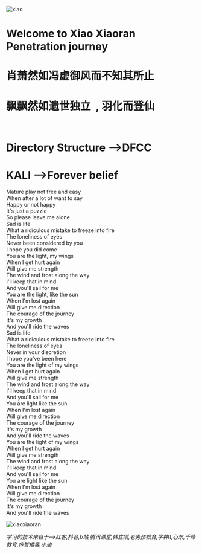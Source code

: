 ![xiao](https://img-blog.csdnimg.cn/20210518211707779.png#pic_center)



# Welcome to Xiao Xiaoran Penetration journey



# 肖萧然如冯虚御风而不知其所止
# 飘飘然如遗世独立&nbsp;  ,  羽化而登仙

<br>

# Directory Structure -->DFCC

KALI -->Forever belief
========

Mature play not free and easy <br/>
When after a lot of want to say<br/>
Happy or not happy<br/>
It's just a puzzle<br/>
So please leave me alone<br/>
Sad is life<br/>
What a ridiculous mistake to freeze into fire<br/>
The loneliness of eyes<br/>
Never been considered by you<br/>
I hope you did come<br/>
You are the light, my wings<br/>
When I get hurt again<br/>
Will give me strength<br/>
The wind and frost along the way<br/>
I'll keep that in mind<br/>
And you'll sail for me<br/>
You are the light, like the sun<br/>
When I'm lost again<br/>
Will give me direction<br/>
The courage of the journey<br/>
It's my growth<br/>
And you'll ride the waves<br/>
Sad is life<br/>
What a ridiculous mistake to freeze into fire<br/>
The loneliness of eyes<br/>
Never in your discretion<br/>
I hope you've been here<br/>
You are the light of my wings<br/>
When I get hurt again<br/>
Will give me strength<br/>
The wind and frost along the way<br/>
I'll keep that in mind<br/>
And you'll sail for me<br/>
You are light like the sun<br/>
When I'm lost again<br/>
Will give me direction<br/>
The courage of the journey<br/>
It's my growth<br/>
And you'll ride the waves<br/>
You are the light of my wings<br/>
When I get hurt again<br/>
Will give me strength<br/>
The wind and frost along the way<br/>
I'll keep that in mind<br/>
And you'll sail for me<br/>
You are light like the sun<br/>
When I'm lost again<br/>
Will give me direction<br/>
The courage of the journey<br/>
It's my growth<br/>
And you'll ride the waves<br/>



![xiaoxiaoran](https://gss0.baidu.com/-4o3dSag_xI4khGko9WTAnF6hhy/zhidao/pic/item/d8f9d72a6059252d98e72c9a359b033b5ab5b9bf.jpg)




*学习的技术来自于-->红客,抖音,b站,腾讯课堂,韩立刚,老男孩教育,学神it,心东,千峰教育,传智播客,小迪*
